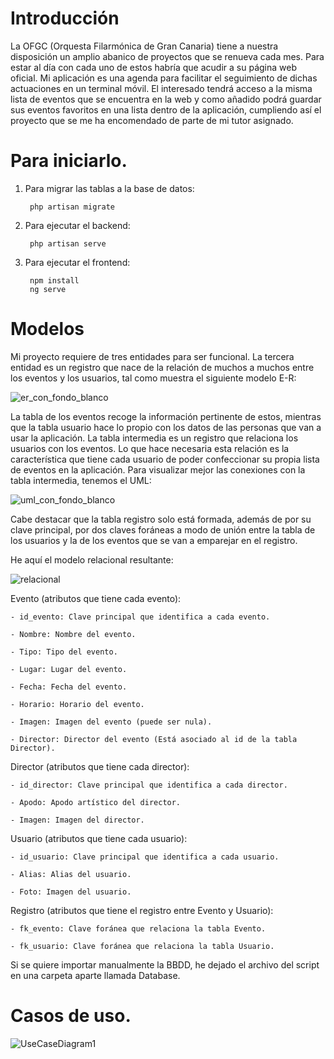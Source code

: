 # Introducción

La OFGC (Orquesta Filarmónica de Gran Canaria) tiene a nuestra disposición un amplio abanico de proyectos que se renueva cada mes. Para estar al día con cada uno de estos habría que acudir a su página web oficial. Mi aplicación es una agenda para facilitar el seguimiento de dichas actuaciones en un terminal móvil. El interesado tendrá acceso a la misma lista de eventos que se encuentra en la web y como añadido podrá guardar sus eventos favoritos en una lista dentro de la aplicación, cumpliendo así el proyecto que se me ha encomendado de parte de mi tutor asignado.

# Para iniciarlo.

1. Para migrar las tablas a la base de datos:
	
		php artisan migrate
		
2. Para ejecutar el backend:

		php artisan serve

		
2. Para ejecutar el frontend:
	
		npm install
		ng serve
		

# Modelos

Mi proyecto requiere de tres entidades para ser funcional. La tercera entidad es un registro que nace de la relación de muchos a muchos entre los eventos y los usuarios, tal como muestra el siguiente modelo E-R:

![er_con_fondo_blanco](https://user-images.githubusercontent.com/96262947/207350862-44aceae5-dc2c-4e75-b019-f146aed90240.png)

La tabla de los eventos recoge la información pertinente de estos, mientras que la tabla usuario hace lo propio con los datos de las personas que van a usar la aplicación. La tabla intermedia es un registro que relaciona los usuarios con los eventos. Lo que hace necesaria esta relación es la característica que tiene cada usuario de poder confeccionar su propia lista de eventos en la aplicación.
        Para visualizar mejor las conexiones con la tabla intermedia, tenemos el UML:

![uml_con_fondo_blanco](https://user-images.githubusercontent.com/96262947/207351645-f05f5a22-6b99-47cb-bf71-bdf27469ca3c.png)

Cabe destacar que la tabla registro solo está formada, además de por su clave principal, por dos claves foráneas a modo de unión entre la tabla de los usuarios y la de los eventos que se van a emparejar en el registro.

He aquí el modelo relacional resultante:

![relacional](https://user-images.githubusercontent.com/96262947/207352342-43a56183-c293-43c2-a3a5-649cd57ae9ab.png)

Evento (atributos que tiene cada evento):

	- id_evento: Clave principal que identifica a cada evento.

	- Nombre: Nombre del evento.

	- Tipo: Tipo del evento.

	- Lugar: Lugar del evento.

	- Fecha: Fecha del evento.

	- Horario: Horario del evento.

	- Imagen: Imagen del evento (puede ser nula).
	
	- Director: Director del evento (Está asociado al id de la tabla Director).

Director (atributos que tiene cada director):

	- id_director: Clave principal que identifica a cada director.

	- Apodo: Apodo artístico del director.

	- Imagen: Imagen del director.
	
Usuario (atributos que tiene cada usuario):

	- id_usuario: Clave principal que identifica a cada usuario.

	- Alias: Alias del usuario.

	- Foto: Imagen del usuario.
	
Registro (atributos que tiene el registro entre Evento y Usuario):

	- fk_evento: Clave foránea que relaciona la tabla Evento.
	
	- fk_usuario: Clave foránea que relaciona la tabla Usuario.

Si se quiere importar manualmente la BBDD, he dejado el archivo del script en una carpeta aparte llamada Database.

# Casos de uso.

![UseCaseDiagram1](https://user-images.githubusercontent.com/96262947/207384256-216091e0-cc6f-48d4-a1e2-10506c670368.png)



